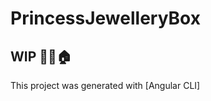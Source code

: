 # PrincessJewelleryBox

## WIP :construction::construction::house:

This project was generated with [Angular CLI]


